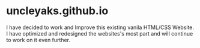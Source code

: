 # uncleyaks.github.io

I have decided to work and Improve this existing vanila HTML/CSS Website.
I have optimized and redesigned the websites's most part and will continue to work on it even further.
